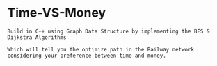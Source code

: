 # Time-VS-Money


    Build in C++ using Graph Data Structure by implementing the BFS & Dijkstra Algorithms 

    Which will tell you the optimize path in the Railway network considering your preference between time and money.

